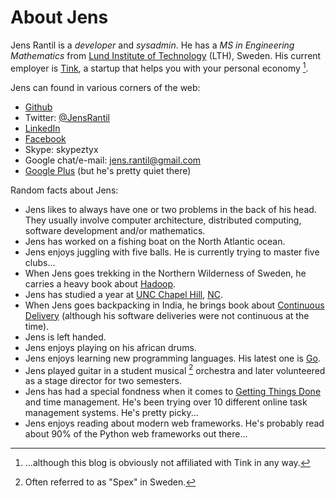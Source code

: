 About Jens
==========

Jens Rantil is a *developer* and *sysadmin*. He has a *MS in Engineering
Mathematics* from [Lund Institute of
Technology](http://www.lth.se/english/) (LTH),
Sweden. His current employer is
[Tink](http://www.tinkapp.com), a startup that helps you with your
personal economy [^1].

Jens can found in various corners of the web:

-   [Github](http://www.github.com/JensRantil)
-   Twitter: [@JensRantil](http://www.twitter.com/JensRantil)
-   [LinkedIn](http://www.linkedin.com/in/jensrantil)
-   [Facebook](http://www.facebook.com/jens.rantil)
-   Skype: skypeztyx
-   Google chat/e-mail: <jens.rantil@gmail.com>
-   [Google Plus](https://plus.google.com/112898131372161120283) (but
    he's pretty quiet there)

Random facts about Jens:

-   Jens likes to always have one or two problems in the back of
    his head. They usually involve computer architecture, distributed
    computing, software development and/or mathematics.
-   Jens has worked on a fishing boat on the North Atlantic ocean.
-   Jens enjoys juggling with five balls. He is currently trying to
    master five clubs...
-   When Jens goes trekking in the Northern Wilderness of Sweden, he
    carries a heavy book about
    [Hadoop](http://www.amazon.com/Hadoop-Definitive-Guide-Tom-White/dp/0596521979).
-   Jens has studied a year at [UNC Chapel Hill](http://unc.edu),
    [NC](http://goo.gl/maps/pgwCw).
-   When Jens goes backpacking in India, he brings book about
    [Continuous
    Delivery](http://www.amazon.com/Continuous-Delivery-Deployment-Automation-Addison-Wesley/dp/0321601912)
    (although his software deliveries were not continuous at the time).
-   Jens is left handed.
-   Jens enjoys playing on his african drums.
-   Jens enjoys learning new programming languages. His latest one is
    [Go](http://golang.org).
-   Jens played guitar in a student musical [^2] orchestra and later
    volunteered as a stage director for two semesters.
-   Jens has had a special fondness when it comes to [Getting Things
    Done](http://www.amazon.com/Getting-Things-Done-Stress-Free-Productivity/dp/0142000280)
    and time management. He's been trying over 10 different online task
    management systems. He's pretty picky...
-   Jens enjoys reading about modern web frameworks. He's probably read
    about 90% of the Python web frameworks out there...

[^1]: ...although this blog is obviously not affiliated with Tink in any
    way.

[^2]: Often referred to as "Spex" in Sweden.
